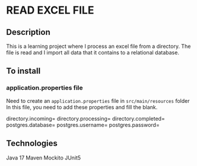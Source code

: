 # READ EXCEL FILE

## Description
This is a learning project where I process an excel file from a directory. The file is read and I import all data that it contains to a relational database. 

## To install

### application.properties file
Need to create an `application.properties` file in `src/main/resources` folder
In this file, you need to add these properties and fill the blank. 

  directory.incoming=
  directory.processing=
  directory.completed=
  postgres.database=
  postgres.username=
  postgres.password=

## Technologies
Java 17
Maven
Mockito
JUnit5
